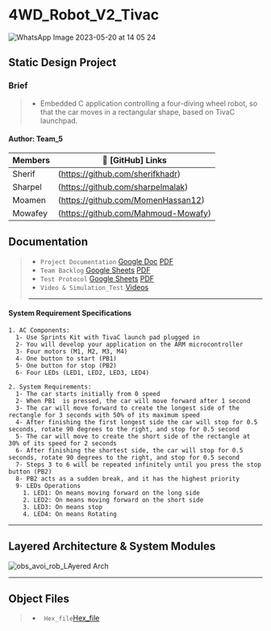 # 4WD_Robot_V2_Tivac
![WhatsApp Image 2023-05-20 at 14 05 24](https://github.com/sherifkhadr/SPRINTS_Obstacle_Car_Avoidance/assets/60091384/95f43bdf-e554-47d3-b05d-6b227aefff78)


## Static Design Project
### Brief
> - Embedded C application controlling a four-diving wheel robot, so that the car moves in a rectangular shape, based on TivaC launchpad.

#### Author: Team_5 

|     Members    |        🔗 [GitHub] Links               |
|----------------| --------------------------------------- |
|     Sherif     | (https://github.com/sherifkhadr)        |
|     Sharpel    | (https://github.com/sharpelmalak)       |
|     Moamen     | (https://github.com/MomenHassan12)      |
|     Mowafey    | (https://github.com/Mahmoud-Mowafy)     |

## Documentation
> - `Project Documentation`
        [Google Doc](https://docs.google.com/document/d/1IRe-8jyH7wxBTIzXYDLSMfOx0oQpCD-H/edit#heading=h.jicq1xxnfydk)
        [PDF](https://github.com/sherifkhadr/4WD_Robot_V2_Tivac/blob/delivery_branch/01_Documantation/01_4WD_Robot_V2.pdf)
> - `Team Backlog` 
        [Google Sheets](https://docs.google.com/spreadsheets/d/1KqM43krTIfqdNmvoGyEEz4QNa8kiRKZ9E0DTX5FQSQ4/edit#gid=0) 
        [PDF](https://drive.google.com/drive/folders/1CXbXtSQmKKQIm5jPsotvxY5uF6XswF_j)
> - `Test Protocol` 
      [Google Sheets](https://docs.google.com/spreadsheets/d/10kIZA6aKFztPgfJocvPgrBm-LHv8-SKW6YWS1anJgjs/edit#gid=0) 
      [PDF]()
> - `Video & Simulation_Test` 
      [Videos]() 
> - ---





#### System Requirement Specifications
    1. AC Components:
      1- Use Sprints Kit with TivaC launch pad plugged in
      2- You will develop your application on the ARM microcontroller
      3- Four motors (M1, M2, M3, M4)
      4- One button to start (PB1)
      5- One button for stop (PB2)
      6- Four LEDs (LED1, LED2, LED3, LED4)
    
    2. System Requirements:
      1- The car starts initially from 0 speed
      2- When PB1  is pressed, the car will move forward after 1 second
      3- The car will move forward to create the longest side of the rectangle for 3 seconds with 50% of its maximum speed
      4- After finishing the first longest side the car will stop for 0.5 seconds, rotate 90 degrees to the right, and stop for 0.5 second
      5- The car will move to create the short side of the rectangle at 30% of its speed for 2 seconds
      6- After finishing the shortest side, the car will stop for 0.5 seconds, rotate 90 degrees to the right, and stop for 0.5 second
      7- Steps 3 to 6 will be repeated infinitely until you press the stop button (PB2)
      8- PB2 acts as a sudden break, and it has the highest priority
      9- LEDs Operations
        1. LED1: On means moving forward on the long side
        2. LED2: On means moving forward on the short side
        3. LED3: On means stop
        4. LED4: On means Rotating


-----------------------------------------------------------------------------------------------------------------------------------------------------------------------------------------------------------
## Layered Architecture & System Modules
![obs_avoi_rob_LAyered Arch](https://github.com/sherifkhadr/4WD_Robot_V2_Tivac/assets/60091384/7e4f470c-2fcb-4a9b-86de-d570dd4a5b8a)


-----------------------------------------------------------------------------------------------------------------------------------------------------------------------------------------------------------
## Object Files
> - ` Hex_file`[Hex_file]()



